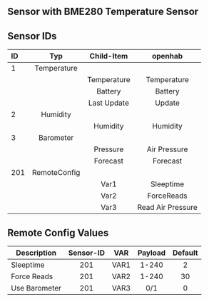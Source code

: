 ## Sensor with BME280 Temperature Sensor

## Sensor IDs
| ID | Typ | Child-Item | openhab |
|:--- |:-------:|:--------:|:--------:|
| 1  | Temperature | | |
|    |             |Temperature| Temperature|
|    |             |Battery| Battery|
|    |             |Last Update| Update|
| 2  | Humidity | | |
|    |             |Humidity| Humidity|
| 3  | Barometer |
|    |             |Pressure| Air Pressure|
|    |             |Forecast| Forecast|
|201 | RemoteConfig | | |
|    |             |Var1| Sleeptime|
|    |             |Var2| ForceReads|
|    |             |Var3| Read Air Pressure|

## Remote Config Values

| Description       | Sensor-ID          | VAR | Payload  |  Default |
| ------------- |:-------------:|:----:|:-----:|:-----:
| Sleeptime     | 201 | VAR1 | 1-240 | 2 |
| Force Reads      | 201      | VAR2|    1-240 | 30 |
| Use Barometer | 201      | VAR3 |    0/1 | 0 |
